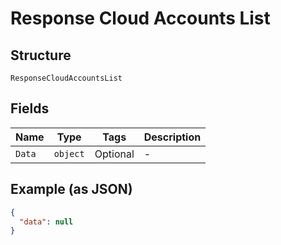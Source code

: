 
# Response Cloud Accounts List

## Structure

`ResponseCloudAccountsList`

## Fields

| Name | Type | Tags | Description |
|  --- | --- | --- | --- |
| `Data` | `object` | Optional | - |

## Example (as JSON)

```json
{
  "data": null
}
```


